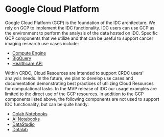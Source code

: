 # Google Cloud Platform

Google Cloud Platform \(GCP\) is the foundation of the IDC architecture. We rely on GCP to implement the IDC functionality. IDC users can use GCP as the environment to perform the analysis of the data hosted on IDC. Specific GCP components that we utilize and that can be useful to support cancer imaging research use cases include:

* [Compute Engine](https://cloud.google.com/compute)
* [BigQuery](https://cloud.google.com/bigquery)
* [Healthcare API](https://cloud.google.com/healthcare/docs)

Within CRDC, Cloud Resources are intended to support CRDC users' analysis needs. In the future, we plan to develop use cases and documentation demonstrating best practices of utilizing Cloud Resources for computational tasks. In the MVP release of IDC our usage examples are limited to the direct use of the GCP resources. In addition to the GCP components listed above, the following components are not used to support IDC functionality, but can be quite handy:

* [Colab Notebooks](https://colab.research.google.com/)
* [AI Notebooks](https://cloud.google.com/ai-platform-notebooks)
* [DataStudio](http://datastudio.google.com/)
* [Datalab](https://cloud.google.com/datalab/docs)



